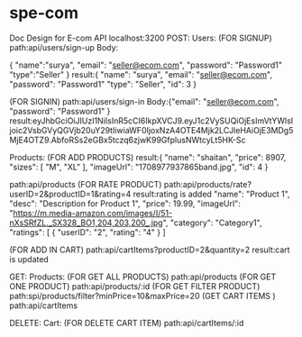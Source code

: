 # spe-com
Doc Design for E-com API
localhost:3200
POST:
Users:
(FOR SIGNUP)
path:api/users/sign-up
Body:


   {
    "name":"surya",
    "email": "seller@ecom.com",
    "password": "Password1"
    "type":"Seller"
}
result:{
    "name": "surya",
    "email": "seller@ecom.com",
    "password": "Password1"
    "type": "Seller",
    "id": 3
}



          
(FOR SIGNIN)
path:api/users/sign-in
Body:{"email": "seller@ecom.com",
    "password": "Password1"
}
result:eyJhbGciOiJIUzI1NiIsInR5cCI6IkpXVCJ9.eyJ1c2VySUQiOjEsImVtYWlsIjoic2VsbGVyQGVjb20uY29tIiwiaWF0IjoxNzA4OTE4Mjk2LCJleHAiOjE3MDg5MjE4OTZ9.AbfoRSs2eGBx5tczq6zjwK99GfplusNWtcyLt5HK-Sc


Products:
(FOR ADD PRODUCTS)
result:{
    "name": "shaitan",
    "price": 8907,
    "sizes": [
        "M",
        "XL"
    ],
    "imageUrl": "1708977937865band.jpg",
    "id": 4
}

path:api/products
(FOR RATE PRODUCT)
path:api/products/rate?userID=2&productID=1&rating=4
result:rating is added
  "name": "Product 1",
        "desc": "Description for Product 1",
        "price": 19.99,
        "imageUrl": "https://m.media-amazon.com/images/I/51-nXsSRfZL._SX328_BO1,204,203,200_.jpg",
        "category": "Category1",
        "ratings": [
            {
                "userID": "2",
                "rating": "4"
            }
        ]

(FOR ADD IN  CART)
path:api/cartItems?productID=2&quantity=2
result:cart is updated


GET:
Products:
(FOR GET ALL PRODUCTS)
path:api/products
(FOR GET ONE PRODUCT)
path:api/products/:id
(FOR GET FILTER PRODUCT)
path:spi/products/filter?minPrice=10&maxPrice=20
(GET CART ITEMS  )
path:api/cartItems

DELETE:
Cart:
(FOR DELETE CART ITEM)
path:api/cartItems/:id






